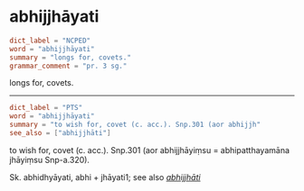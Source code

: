 # abhijjhāyati

``` toml
dict_label = "NCPED"
word = "abhijjhāyati"
summary = "longs for, covets."
grammar_comment = "pr. 3 sg."
```

longs for, covets.

--------------------

``` toml
dict_label = "PTS"
word = "abhijjhāyati"
summary = "to wish for, covet (c. acc.). Snp.301 (aor abhijjh"
see_also = ["abhijjhāti"]
```

to wish for, covet (c. acc.). Snp.301 (aor abhijjhāyiṃsu = abhipatthayamāna jhāyiṃsu Snp\-a.320).

Sk. abhidhyāyati, abhi \+ jhāyati1; see also *[abhijjhāti](abhijjhāti.md)*

